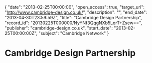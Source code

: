 {
  "date": "2013-02-25T00:00:00", 
  "open_access": true, 
  "target_url": "http://www.cambridge-design.co.uk/", 
  "description": "", 
  "end_date": "2013-04-30T23:59:59Z", 
  "title": "Cambridge Design Partnership", 
  "record_id": "20130225T000000/NyYNf3QqgNXb5LqrT+Zsew==", 
  "publisher": "cambridge-design.co.uk", 
  "start_date": "2013-02-25T00:00:00Z", 
  "subject": "Cambridge Network"
}

# Cambridge Design Partnership


